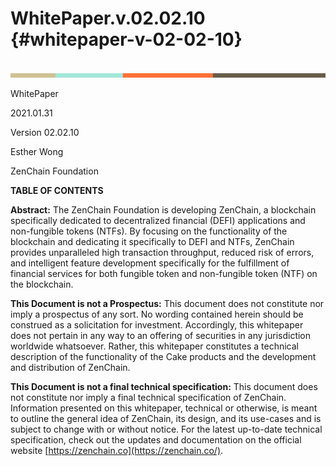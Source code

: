 # WhitePaper.v.02.02.10 {#whitepaper-v-02-02-10}

## 

![horizontal line](assets\horizontal_line.png)

WhitePaper

2021.01.31

Version 02.02.10

Esther Wong

ZenChain Foundation

**TABLE OF CONTENTS**

**Abstract:** The ZenChain Foundation is developing ZenChain, a blockchain specifically dedicated to decentralized financial (DEFI) applications and non-fungible tokens (NTFs). By focusing on the functionality of the blockchain and dedicating it specifically to DEFI and NTFs, ZenChain provides unparalleled high transaction throughput, reduced risk of errors, and intelligent feature development specifically for the fulfillment of financial services for both fungible token and non-fungible token (NTF) on the blockchain.

**This Document is not a Prospectus:** This document does not constitute nor imply a prospectus of any sort. No wording contained herein should be construed as a solicitation for investment. Accordingly, this whitepaper does not pertain in any way to an offering of securities in any jurisdiction worldwide whatsoever. Rather, this whitepaper constitutes a technical description of the functionality of the Cake products and the development and distribution of ZenChain.

**This Document is not a final technical specification:** This document does not constitute nor imply a final technical specification of ZenChain. Information presented on this whitepaper, technical or otherwise, is meant to outline the general idea of ZenChain, its design, and its use-cases and is subject to change with or without notice. For the latest up-to-date technical specification, check out the updates and documentation on the official website [https://zenchain.co](https://zenchain.co/).